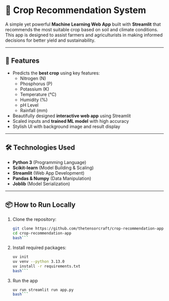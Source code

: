 # 🌾 Crop Recommendation System

A simple yet powerful **Machine Learning Web App** built with **Streamlit** that recommends the most suitable crop based on soil and climate conditions. This app is designed to assist farmers and agriculturists in making informed decisions for better yield and sustainability.

---

## 🚀 Features
- Predicts the **best crop** using key features:
  - Nitrogen (N)
  - Phosphorus (P)
  - Potassium (K)
  - Temperature (°C)
  - Humidity (%)
  - pH Level
  - Rainfall (mm)
- Beautifully designed **interactive web app** using Streamlit
- Scaled inputs and **trained ML model** with high accuracy
- Stylish UI with background image and result display

---

## 🛠️ Technologies Used
- **Python 3** (Programming Language)
- **Scikit-learn** (Model Building & Scaling)
- **Streamlit** (Web App Development)
- **Pandas & Numpy** (Data Manipulation)
- **Joblib** (Model Serialization)

---

## 📦 How to Run Locally

1. Clone the repository:
    ```bash
   git clone https://github.com/thetensorcraft/crop-recommendation-app.git
   cd crop-recommendation-app
    bash```

2. Install required packages:
    ```bash
    uv init
    uv venv --python 3.13.0
    uv install -r requirements.txt
    bash```

3. Run the app
    ```bash
    uv run streamlit run app.py
    bash```